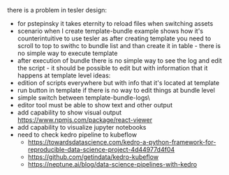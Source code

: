 there is a problem in tesler design:
-  for pstepinsky it takes eternity to reload files when switching assets
- scenario when I create template-bundle example shows how it's counterintuitive to use tesler as after creating template you need to scroll to top to swithc to bundle list and than create it in table - there is no simple way to execute template
- after execution of bundle there is no simple way to see the log and edit the script - it should be possible to edit but with information that it happens at template level
ideas:
- edition of scripts everywhere but with info that it's located at template
- run button in template if there is no way to edit things at bundle level
- simple switch between template-bundle-logs\
- editor tool must be able to show text and other output
- add capability to show visual output https://www.npmjs.com/package/react-viewer
- add capability to visualize jupyter notebooks
- need to check kedro pipeline to kubeflow
	- https://towardsdatascience.com/kedro-a-python-framework-for-reproducible-data-science-project-4d44977d4f04
	- https://github.com/getindata/kedro-kubeflow
	- https://neptune.ai/blog/data-science-pipelines-with-kedro